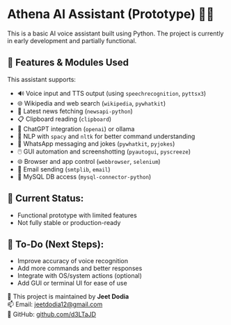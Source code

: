 # Athena AI Assistant (Prototype) 🎤🤖

This is a basic AI voice assistant built using Python. The project is currently in early development and partially functional.


## 🧠 Features & Modules Used

This assistant supports:

- 🔊 Voice input and TTS output (using `speechrecognition`, `pyttsx3`)
- 🌐 Wikipedia and web search (`wikipedia`, `pywhatkit`)
- 📰 Latest news fetching (`newsapi-python`)
- 📋 Clipboard reading (`clipboard`)
- 🤖 ChatGPT integration (`openai`) or ollama
- 🧠 NLP with `spacy` and `nltk` for better command understanding
- 💬 WhatsApp messaging and jokes (`pywhatkit`, `pyjokes`)
- 🖱️ GUI automation and screenshotting (`pyautogui`, `pyscreeze`)
- 🌐 Browser and app control (`webbrowser`, `selenium`)
- 📨 Email sending (`smtplib`, `email`)
- 💾 MySQL DB access (`mysql-connector-python`)

## 🚧 Current Status:
- Functional prototype with limited features  
- Not fully stable or production-ready

## 📌 To-Do (Next Steps):
- Improve accuracy of voice recognition  
- Add more commands and better responses  
- Integrate with OS/system actions (optional)  
- Add GUI or terminal UI for ease of use


📁 This project is maintained by **Jeet Dodia**  
📫 Email: jeetdodia12@gmail.com  
🔗 GitHub: [github.com/d3LTaJD](https://github.com/d3LTaJD)